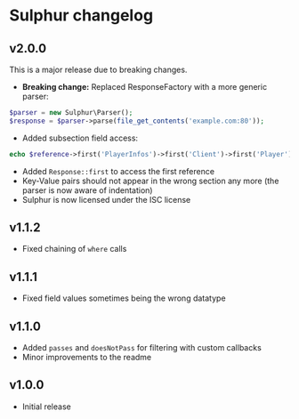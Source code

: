 # Sulphur changelog

## v2.0.0

This is a major release due to breaking changes.

* __Breaking change:__ Replaced ResponseFactory with a more generic parser:
```php
$parser = new Sulphur\Parser();
$response = $parser->parse(file_get_contents('example.com:80'));
```
* Added subsection field access:
```php
echo $reference->first('PlayerInfos')->first('Client')->first('Player')->Name;
```
* Added `Response::first` to access the first reference
* Key-Value pairs should not appear in the wrong section any more (the parser is now aware of indentation)
* Sulphur is now licensed under the ISC license

## v1.1.2

* Fixed chaining of `where` calls

## v1.1.1

* Fixed field values sometimes being the wrong datatype

## v1.1.0

* Added `passes` and `doesNotPass` for filtering with custom callbacks
* Minor improvements to the readme

## v1.0.0

* Initial release